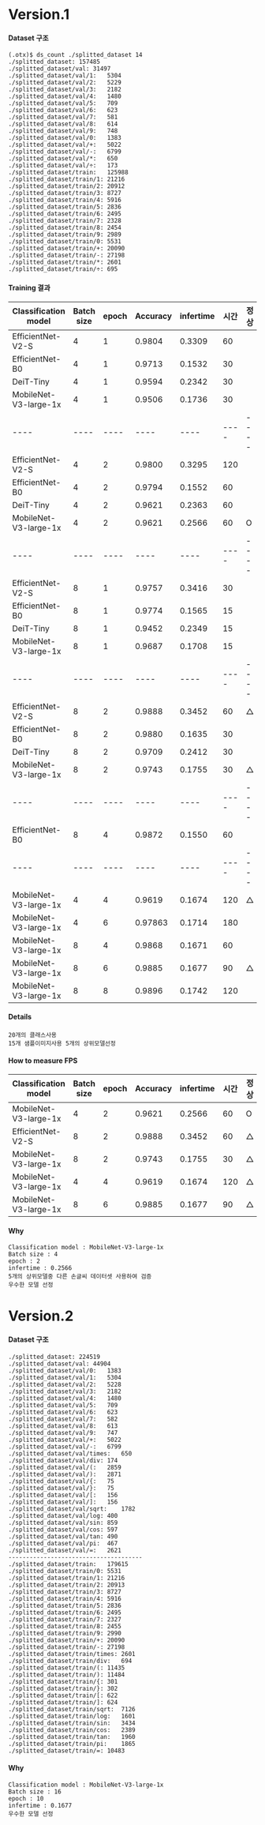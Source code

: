 # Version.1
#### Dataset 구조
```
(.otx)$ ds_count ./splitted_dataset 14
./splitted_dataset:	157485
./splitted_dataset/val:	31497
./splitted_dataset/val/1:	5304
./splitted_dataset/val/2:	5229
./splitted_dataset/val/3:	2182
./splitted_dataset/val/4:	1480
./splitted_dataset/val/5:	709
./splitted_dataset/val/6:	623
./splitted_dataset/val/7:	581
./splitted_dataset/val/8:	614
./splitted_dataset/val/9:	748
./splitted_dataset/val/0:	1383
./splitted_dataset/val/+:	5022
./splitted_dataset/val/-:	6799
./splitted_dataset/val/*:	650
./splitted_dataset/val/÷:	173
./splitted_dataset/train:	125988
./splitted_dataset/train/1:	21216
./splitted_dataset/train/2:	20912
./splitted_dataset/train/3:	8727
./splitted_dataset/train/4:	5916
./splitted_dataset/train/5:	2836
./splitted_dataset/train/6:	2495
./splitted_dataset/train/7:	2328
./splitted_dataset/train/8:	2454
./splitted_dataset/train/9:	2989
./splitted_dataset/train/0:	5531
./splitted_dataset/train/+:	20090
./splitted_dataset/train/-:	27198
./splitted_dataset/train/*:	2601
./splitted_dataset/train/÷:	695
```
#### Training 결과
|Classification model|Batch size|epoch|Accuracy|infertime|시간|정상
|----|----|----|----|----|----|----|
|EfficientNet-V2-S|4|1|0.9804|0.3309|60|
|EfficientNet-B0|4|1|0.9713|0.1532|30|
|DeiT-Tiny|4|1|0.9594|0.2342|30|
|MobileNet-V3-large-1x|4|1|0.9506|0.1736|30|
|----|----|----|----|----|----|----|
|EfficientNet-V2-S|4|2|0.9800|0.3295|120|
|EfficientNet-B0|4|2|0.9794|0.1552|60|
|DeiT-Tiny|4|2|0.9621|0.2363|60|
|MobileNet-V3-large-1x|4|2|0.9621|0.2566|60|O
|----|----|----|----|----|----|----|
|EfficientNet-V2-S|8|1|0.9757|0.3416|30|
|EfficientNet-B0|8|1|0.9774|0.1565|15|
|DeiT-Tiny|8|1|0.9452|0.2349|15|
|MobileNet-V3-large-1x|8|1|0.9687|0.1708|15|
|----|----|----|----|----|----|----|
|EfficientNet-V2-S|8|2|0.9888|0.3452|60|△
|EfficientNet-B0|8|2|0.9880|0.1635|30|
|DeiT-Tiny|8|2|0.9709|0.2412|30|
|MobileNet-V3-large-1x|8|2|0.9743|0.1755|30|△
|----|----|----|----|----|----|----|
|EfficientNet-B0|8|4|0.9872|0.1550|60|
|----|----|----|----|----|----|----|
|MobileNet-V3-large-1x|4|4|0.9619|0.1674|120|△
|MobileNet-V3-large-1x|4|6|0.97863|0.1714|180|
|MobileNet-V3-large-1x|8|4|0.9868|0.1671|60|
|MobileNet-V3-large-1x|8|6|0.9885|0.1677|90|△
|MobileNet-V3-large-1x|8|8|0.9896|0.1742|120|
#### Details
```
20개의 클래스사용
15개 샘플이미지사용 5개의 상위모델선정
```
#### How to measure FPS
|Classification model|Batch size|epoch|Accuracy|infertime|시간|정상
|----|----|----|----|----|----|----|
|MobileNet-V3-large-1x|4|2|0.9621|0.2566|60|O
|EfficientNet-V2-S|8|2|0.9888|0.3452|60|△
|MobileNet-V3-large-1x|8|2|0.9743|0.1755|30|△
|MobileNet-V3-large-1x|4|4|0.9619|0.1674|120|△ 
|MobileNet-V3-large-1x|8|6|0.9885|0.1677|90|△
#### Why
```
Classification model : MobileNet-V3-large-1x
Batch size : 4
epoch : 2
infertime : 0.2566
5개의 상위모델중 다른 손글씨 데이터셋 사용하여 검증 
우수한 모델 선정
```
# Version.2
#### Dataset 구조
```
./splitted_dataset:	224519
./splitted_dataset/val:	44904
./splitted_dataset/val/0:	1383
./splitted_dataset/val/1:	5304
./splitted_dataset/val/2:	5228
./splitted_dataset/val/3:	2182
./splitted_dataset/val/4:	1480
./splitted_dataset/val/5:	709
./splitted_dataset/val/6:	623
./splitted_dataset/val/7:	582
./splitted_dataset/val/8:	613
./splitted_dataset/val/9:	747
./splitted_dataset/val/+:	5022
./splitted_dataset/val/-:	6799
./splitted_dataset/val/times:	650
./splitted_dataset/val/div:	174
./splitted_dataset/val/(:	2859
./splitted_dataset/val/):	2871
./splitted_dataset/val/{:	75
./splitted_dataset/val/}:	75
./splitted_dataset/val/[:	156
./splitted_dataset/val/]:	156
./splitted_dataset/val/sqrt:	1782
./splitted_dataset/val/log:	400
./splitted_dataset/val/sin:	859
./splitted_dataset/val/cos:	597
./splitted_dataset/val/tan:	490
./splitted_dataset/val/pi:	467
./splitted_dataset/val/=:	2621
--------------------------------------
./splitted_dataset/train:	179615
./splitted_dataset/train/0:	5531
./splitted_dataset/train/1:	21216
./splitted_dataset/train/2:	20913
./splitted_dataset/train/3:	8727
./splitted_dataset/train/4:	5916
./splitted_dataset/train/5:	2836
./splitted_dataset/train/6:	2495
./splitted_dataset/train/7:	2327
./splitted_dataset/train/8:	2455
./splitted_dataset/train/9:	2990
./splitted_dataset/train/+:	20090
./splitted_dataset/train/-:	27198
./splitted_dataset/train/times:	2601
./splitted_dataset/train/div:	694
./splitted_dataset/train/(:	11435
./splitted_dataset/train/):	11484
./splitted_dataset/train/{:	301
./splitted_dataset/train/}:	302
./splitted_dataset/train/[:	622
./splitted_dataset/train/]:	624
./splitted_dataset/train/sqrt:	7126
./splitted_dataset/train/log:	1601
./splitted_dataset/train/sin:	3434
./splitted_dataset/train/cos:	2389
./splitted_dataset/train/tan:	1960
./splitted_dataset/train/pi:	1865
./splitted_dataset/train/=:	10483
```
#### Why
```
Classification model : MobileNet-V3-large-1x
Batch size : 16
epoch : 10
infertime : 0.1677
우수한 모델 선정
```